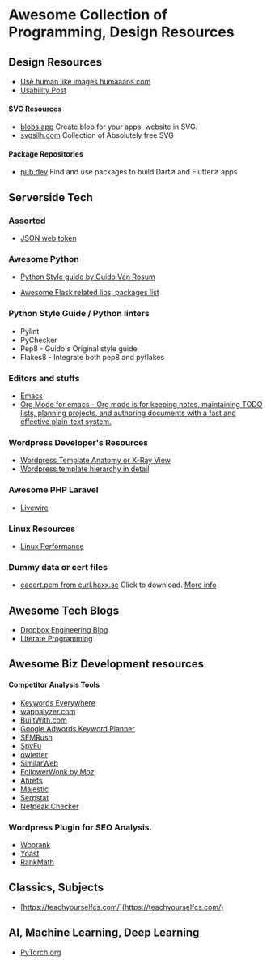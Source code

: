 # Awesome Collection of Programming, Design Resources

## Design Resources

* [Use human like images humaaans.com](https://www.humaaans.com/)
* [Usability Post](https://usabilitypost.com/)

#### SVG Resources

* [blobs.app](https://blobs.app/) Create blob for your apps, website in SVG.
* [svgsilh.com](https://svgsilh.com/) Collection of Absolutely free SVG 

#### Package Repositories

* [pub.dev](https://pub.dev/) Find and use packages to build Dart↗ and Flutter↗ apps.


## Serverside Tech

### Assorted 

* [JSON web token](https://jwt.io/)

### Awesome Python 

* [Python Style guide by Guido Van Rosum](https://www.python.org/dev/peps/pep-0008/)

* [Awesome Flask related libs, packages list](https://awesomeopensource.com/projects/flask)

### Python Style Guide / Python linters

* Pylint 
* PyChecker
* Pep8 - Guido's Original style guide
* Flakes8 - Integrate both pep8 and pyflakes

### Editors and stuffs

* [Emacs](https://www.gnu.org/software/emacs/)
* [Org Mode for emacs - Org mode is for keeping notes, maintaining TODO lists, planning projects, and authoring documents with a fast and effective plain-text system.
](https://orgmode.org/)

### Wordpress Developer's Resources
* [Wordpress Template Anatomy or X-Ray View](https://wphierarchy.com/)
* [Wordpress template hierarchy in detail  ](https://developer.wordpress.org/themes/basics/template-hierarchy/#The_Template_Hierarchy_In_Detail)

### Awesome PHP Laravel 

* [Livewire](https://laravel-livewire.com/)

### Linux Resources

* [Linux Performance](http://www.brendangregg.com/linuxperf.html)

### Dummy data or cert files

* [cacert.pem from curl.haxx.se](https://curl.haxx.se/ca/cacert.pem) Click to download. [More info](https://curl.haxx.se/docs/caextract.html)

## Awesome Tech Blogs

* [Dropbox Engineering Blog](https://dropbox.tech/)
* [Literate Programming](http://www.howardism.org/Technical/LP/introduction.html)

## Awesome Biz Development resources

#### Competitor Analysis Tools

* [Keywords Everywhere](https://keywordseverywhere.com/)
* [wappalyzer.com](https://wappalyzer.com)
* [BuiltWith.com](https://builtwith.com/)
* [Google Adwords Keyword Planner](https://adwords.google.com/home/resources/using-google-adwords-keyword-planner.html#?modal_active=none)
* [SEMRush](https://www.semrush.com/)
* [SpyFu](https://www.spyfu.com/)
* [owletter](https://www.owletter.com/)
* [SimilarWeb](https://www.similarweb.com/)
* [FollowerWonk by Moz](https://moz.com/followerwonk)
* [Ahrefs](https://ahrefs.com/)
* [Majestic](https://majestic.com/)
* [Serpstat](https://serpstat.com/)
* [Netpeak Checker](https://netpeaksoftware.com/checker)

### Wordpress Plugin for SEO Analysis.

* [Woorank](https://www.woorank.com/en/p/pricing)
* [Yoast](https://yoast.com/)
* [RankMath](https://rankmath.com/)

## Classics, Subjects

* [https://teachyourselfcs.com/](https://teachyourselfcs.com/)

## AI, Machine Learning, Deep Learning

*  [PyTorch.org](https://pytorch.org/)
